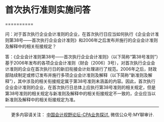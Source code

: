 ﻿# 首次执行准则实施问答
==========

问：对于首次执行企业会计准则的企业，在首次执行日应当如何执行《企业会计准则第38号——首次执行企业会计准则》和2006年之后发布并施行的企业会计准则及解释中的相关衔接规定？

答：《企业会计准则第38号——首次执行企业会计准则》（以下简称“第38号准则”）基于2006年发布的各项企业会计准则（财会〔2006〕3号），对首次执行企业会计准则的企业在首次执行日的新旧衔接会计处理进行了规范。2006年之后，财政部陆续制定或修订发布并施行多项企业会计准则及解释（以下简称“新准则及解释”），其中涉及的相关衔接规定属于第38号准则未涵盖的内容。因此，首次执行企业会计准则的企业，在首次执行日总体上应执行第38号准则的相关规定，但是第38号准则的相关规定与新准则及解释中的相关衔接规定不一致的，企业应当以新准则及解释中的相关衔接规定为准。

* * *

     更多内容请关注： [中国会计视野论坛-CPA业务探讨.](https://bbs.esnai.com/thread-5354530-1-3.html) 微信公众号:MY聊审计.